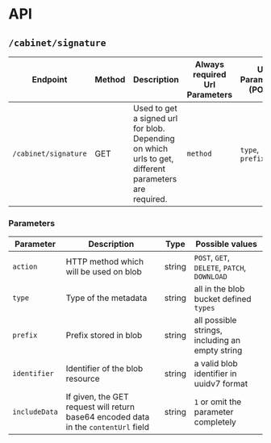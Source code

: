 # API

## `/cabinet/signature`

| Endpoint                   | Method | Description                                                                                           | Always required Url Parameters | Url Parameters (POST) | Url Parameters (GET)                   | Url Parameters (DELETE) | Url Parameters (PATCH)                               |
|----------------------------|--------|-------------------------------------------------------------------------------------------------------|--------------------------------|-----------------------|----------------------------------------|-------------------------|------------------------------------------------------|
| `/cabinet/signature`       | GET    | Used to get a signed url for blob. Depending on which urls to get, different parameters are required. | `method`                       | `type`, `prefix`      | `identifier`, `includeData` (optional) | `identifier`            | `identifier`, `type` (optional), `prefix` (optional) |


### Parameters

| Parameter     | Description                                                                         | Type   | Possible values                              |
|---------------|-------------------------------------------------------------------------------------|--------|----------------------------------------------|
| `action`      | HTTP method which will be used on blob                                              | string | `POST`, `GET`, `DELETE`, `PATCH`, `DOWNLOAD` |
| `type`        | Type of the metadata                                                                | string | all in the blob bucket defined `types`       |
| `prefix`      | Prefix stored in blob                                                               | string | all possible strings, including an empty string |
| `identifier`  | Identifier of the blob resource                                                     | string | a valid blob identifier in uuidv7 format     |
| `includeData` | If given, the GET request will return base64 encoded data in the `contentUrl` field | string | `1` or omit the parameter completely         |

